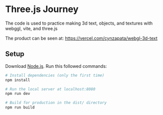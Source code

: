 # Three.js Journey

The code is used to practice making 3d text, objects, and textures with webggl, vite, and three.js

The product can be seen at: https://vercel.com/cynzapata/webgl-3d-text

## Setup
Download [Node.js](https://nodejs.org/en/download/).
Run this followed commands:

``` bash
# Install dependencies (only the first time)
npm install

# Run the local server at localhost:8080
npm run dev

# Build for production in the dist/ directory
npm run build
```
